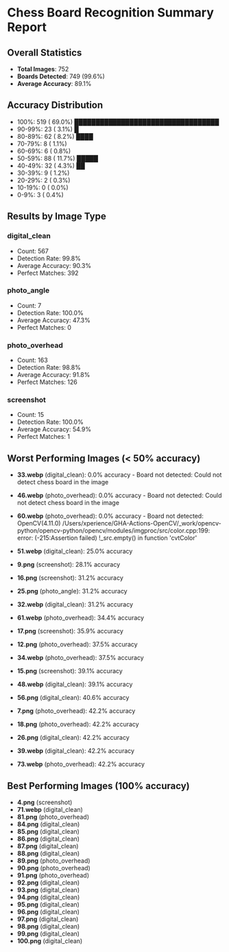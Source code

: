 # Chess Board Recognition Summary Report

## Overall Statistics

- **Total Images**: 752
- **Boards Detected**: 749 (99.6%)
- **Average Accuracy**: 89.1%

## Accuracy Distribution

- 100%: 519 ( 69.0%) ██████████████████████████████████
- 90-99%:  23 (  3.1%) █
- 80-89%:  62 (  8.2%) ████
- 70-79%:   8 (  1.1%) 
- 60-69%:   6 (  0.8%) 
- 50-59%:  88 ( 11.7%) █████
- 40-49%:  32 (  4.3%) ██
- 30-39%:   9 (  1.2%) 
- 20-29%:   2 (  0.3%) 
- 10-19%:   0 (  0.0%) 
- 0-9%:   3 (  0.4%) 

## Results by Image Type

### digital_clean
- Count: 567
- Detection Rate: 99.8%
- Average Accuracy: 90.3%
- Perfect Matches: 392

### photo_angle
- Count: 7
- Detection Rate: 100.0%
- Average Accuracy: 47.3%
- Perfect Matches: 0

### photo_overhead
- Count: 163
- Detection Rate: 98.8%
- Average Accuracy: 91.8%
- Perfect Matches: 126

### screenshot
- Count: 15
- Detection Rate: 100.0%
- Average Accuracy: 54.9%
- Perfect Matches: 1

## Worst Performing Images (< 50% accuracy)

- **33.webp** (digital_clean): 0.0% accuracy - Board not detected: Could not detect chess board in the image
- **46.webp** (photo_overhead): 0.0% accuracy - Board not detected: Could not detect chess board in the image
- **60.webp** (photo_overhead): 0.0% accuracy - Board not detected: OpenCV(4.11.0) /Users/xperience/GHA-Actions-OpenCV/_work/opencv-python/opencv-python/opencv/modules/imgproc/src/color.cpp:199: error: (-215:Assertion failed) !_src.empty() in function 'cvtColor'

- **51.webp** (digital_clean): 25.0% accuracy
- **9.png** (screenshot): 28.1% accuracy
- **16.png** (screenshot): 31.2% accuracy
- **25.png** (photo_angle): 31.2% accuracy
- **32.webp** (digital_clean): 31.2% accuracy
- **61.webp** (photo_overhead): 34.4% accuracy
- **17.png** (screenshot): 35.9% accuracy
- **12.png** (photo_overhead): 37.5% accuracy
- **34.webp** (photo_overhead): 37.5% accuracy
- **15.png** (screenshot): 39.1% accuracy
- **48.webp** (digital_clean): 39.1% accuracy
- **56.png** (digital_clean): 40.6% accuracy
- **7.png** (photo_overhead): 42.2% accuracy
- **18.png** (photo_overhead): 42.2% accuracy
- **26.png** (digital_clean): 42.2% accuracy
- **39.webp** (digital_clean): 42.2% accuracy
- **73.webp** (photo_overhead): 42.2% accuracy

## Best Performing Images (100% accuracy)

- **4.png** (screenshot)
- **71.webp** (digital_clean)
- **81.png** (photo_overhead)
- **84.png** (digital_clean)
- **85.png** (digital_clean)
- **86.png** (digital_clean)
- **87.png** (digital_clean)
- **88.png** (digital_clean)
- **89.png** (photo_overhead)
- **90.png** (photo_overhead)
- **91.png** (photo_overhead)
- **92.png** (digital_clean)
- **93.png** (digital_clean)
- **94.png** (digital_clean)
- **95.png** (digital_clean)
- **96.png** (digital_clean)
- **97.png** (digital_clean)
- **98.png** (digital_clean)
- **99.png** (digital_clean)
- **100.png** (digital_clean)
